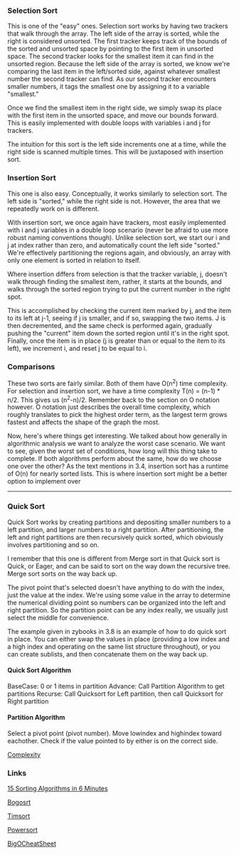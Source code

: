 ### Selection Sort

This is one of the "easy" ones. Selection sort works by having two trackers that walk through the array. The left side of the array is sorted, while the right is considered unsorted. The first tracker keeps track of the bounds of the sorted and unsorted space by pointing to the first item in unsorted space. The second tracker looks for the smallest item it can find in the unsorted region. Because the left side of the array is sorted, we know we're comparing the last item in the left/sorted side, against whatever smallest number the second tracker can find. As our second tracker encounters smaller numbers, it tags the smallest one by assigning it to a variable "smallest."

Once we find the smallest item in the right side, we simply swap its place with the first item in the unsorted space, and move our bounds forward. This is easily implemented with double loops with variables i and j for trackers.

The intuition for this sort is the left side increments one at a time, while the right side is scanned multiple times. This will be juxtaposed with insertion sort.

### Insertion Sort

This one is also easy. Conceptually, it works similarly to selection sort. The left side is "sorted," while the right side is not. However, the area that we repeatedly work on is different.

With insertion sort, we once again have trackers, most easily implemented with i and j variables in a double loop scenario (never be afraid to use more robust naming conventions though). Unlike selection sort, we start our i and j at index  rather than zero, and automatically count the left side "sorted." We're effectively partitioning the regions again, and obviously, an array with only one element is sorted in relation to itself. 

Where insertion differs from selection is that the tracker variable, j, doesn't walk through finding the smallest item, rather, it starts at the bounds, and walks through the sorted region trying to put the current number in the right spot.

This is accomplished by checking the current item marked by j, and the item to its left at j-1, seeing if j is smaller, and if so, swapping the two items. J is then decremented, and the same check is performed again, gradually pushing the "current" item down the sorted region until it's in the right spot. Finally, once the item is in place (j is greater than or equal to the item to its left), we increment i, and reset j to be equal to i. 

### Comparisons

These two sorts are fairly similar. Both of them have O(n<sup>2</sup>) time complexity. For selection and insertion sort, we have a time complexity T(n) = (n-1) * n/2. This gives us (n<sup>2</sup>-n)/2. Remember back to the section on O notation however. O notation just describes the overall time complexity, which roughly translates to pick the highest order term, as the largest term grows fastest and affects the shape of the graph the most. 

Now, here's where things get interesting. We talked about how generally in algorithmic analysis we want to analyze the worst case scenario. We want to see, given the worst set of conditions, how long will this thing take to complete. If both algorithms perform about the same, how do we choose one over the other? As the text mentions in 3.4, insertion sort has a runtime of O(n) for nearly sorted lists. This is where insertion sort might be a better option to implement over 

***
### Quick Sort

Quick Sort works by creating partitions and depositing smaller numbers to a left partition, and larger numbers to a right partition. After partitioning, the left and right partitions are then recursively quick sorted, which obviously involves partitioning and so on.

I remember that this one is different from Merge sort in that Quick sort is Quick, or Eager, and can be said to sort on the way down the recursive tree. Merge sort sorts on the way back up.

The pivot point that's selected doesn't have anything to do with the index, just the value at the index. We're using some value in the array to determine the numerical dividing point so numbers can be organized into the left and right partition. So the partition point can be any index really, we usually just select the middle for convenience.

The example given in zybooks in 3.8 is an example of how to do quick sort in place. You can either swap the values in place (providing a low index and a high index and operating on the same list structure throughout), or you can create sublists, and then concatenate them on the way back up.

#### Quick Sort Algorithm
BaseCase: 0 or 1 items in partition
Advance: Call Partition Algorithm to get partitions
Recurse: Call Quicksort for Left partition, then call Quicksort for Right partition

#### Partition Algorithm
Select a pivot point (pivot number). 
Move lowindex and highindex toward eachother. 
Check if the value pointed to by either is on the correct side.

[Complexity](https://www.geeksforgeeks.org/time-and-space-complexity-analysis-of-quick-sort/)


### Links

[15 Sorting Algorithms in 6 Minutes](https://www.youtube.com/watch?v=kPRA0W1kECg)

[Bogosrt](https://en.wikipedia.org/wiki/Bogosort)

[Timsort](https://en.wikipedia.org/wiki/Timsort)

[Powersort](https://www.youtube.com/watch?v=exbuZQpWkQ0)

[BigOCheatSheet](https://www.bigocheatsheet.com)
